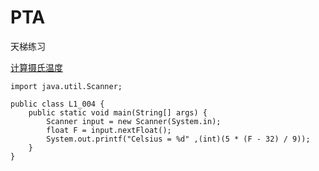 # PTA
天梯练习

[计算摄氏温度](https://pintia.cn/problem-sets/994805046380707840/problems)

    import java.util.Scanner;

    public class L1_004 {
        public static void main(String[] args) {
            Scanner input = new Scanner(System.in);
            float F = input.nextFloat();
            System.out.printf("Celsius = %d" ,(int)(5 * (F - 32) / 9));
        }
    }
